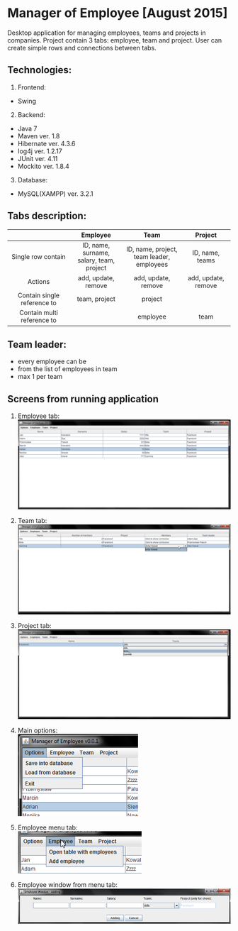 # Manager of Employee [August 2015]
Desktop application for managing employees, teams and projects in companies. Project contain 3 tabs: employee, team and project. User can create simple rows and connections between tabs.

## Technologies:
1. Frontend:
  - Swing
2. Backend:
  - Java 7
  - Maven ver. 1.8
  - Hibernate ver. 4.3.6
  - log4j ver. 1.2.17
  - JUnit ver. 4.11
  - Mockito ver. 1.8.4
3. Database:
  - MySQL(XAMPP) ver. 3.2.1

## Tabs description:
|                             | Employee                               | Team                                    | Project           |
|:---------------------------:|:--------------------------------------:|:---------------------------------------:|:----------------: |
| Single row contain          |ID, name, surname,<br /> salary, team, project|ID, name, project,<br /> team leader, employees|ID, name, teams    |
| Actions                     | add, update, remove                    |add, update, remove                      |add, update, remove|
| Contain single reference to | team, project                          | project                                 |                   |
| Contain multi reference to  |                                        |employee                                 | team              |

## Team leader:
- every employee can be
- from the list of employees in team
- max 1 per team

## Screens from running application

1) Employee tab:<br />
![alt text][employee_tab]

2) Team tab:<br />
![alt text][team_tab]

3) Project tab:<br />
![alt text][project_tab]

4) Main options:<br />
![alt text][options_menu]

5) Employee menu tab:<br />
![alt text][employee_menu]

5) Employee window from menu tab:<br />
![alt text][employee_menu_window]

[employee_tab]: https://github.com/palprz/manager-of-employee/blob/master/markdown_img_employee_tab.png
[team_tab]: https://github.com/palprz/manager-of-employee/blob/master/markdown_img_team_tab.png
[project_tab]: https://github.com/palprz/manager-of-employee/blob/master/markdown_img_project_tab.png
[options_menu]: https://github.com/palprz/manager-of-employee/blob/master/markdown_img_options_menu.png
[employee_menu]: https://github.com/palprz/manager-of-employee/blob/master/markdown_img_employee_menu.png
[employee_menu_window]: https://github.com/palprz/manager-of-employee/blob/master/markdown_img_employee_menu_window.png
